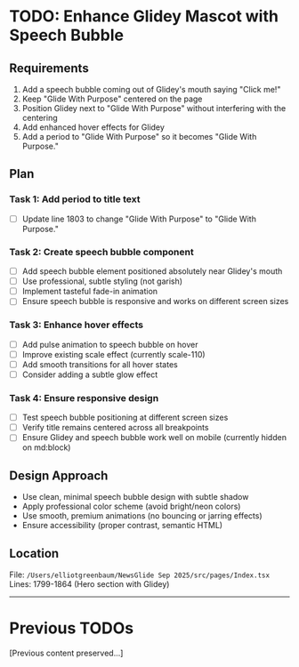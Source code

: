 # TODO: Enhance Glidey Mascot with Speech Bubble

## Requirements
1. Add a speech bubble coming out of Glidey's mouth saying "Click me!"
2. Keep "Glide With Purpose" centered on the page
3. Position Glidey next to "Glide With Purpose" without interfering with the centering
4. Add enhanced hover effects for Glidey
5. Add a period to "Glide With Purpose" so it becomes "Glide With Purpose."

## Plan

### Task 1: Add period to title text
- [ ] Update line 1803 to change "Glide With Purpose" to "Glide With Purpose."

### Task 2: Create speech bubble component
- [ ] Add speech bubble element positioned absolutely near Glidey's mouth
- [ ] Use professional, subtle styling (not garish)
- [ ] Implement tasteful fade-in animation
- [ ] Ensure speech bubble is responsive and works on different screen sizes

### Task 3: Enhance hover effects
- [ ] Add pulse animation to speech bubble on hover
- [ ] Improve existing scale effect (currently scale-110)
- [ ] Add smooth transitions for all hover states
- [ ] Consider adding a subtle glow effect

### Task 4: Ensure responsive design
- [ ] Test speech bubble positioning at different screen sizes
- [ ] Verify title remains centered across all breakpoints
- [ ] Ensure Glidey and speech bubble work well on mobile (currently hidden on md:block)

## Design Approach
- Use clean, minimal speech bubble design with subtle shadow
- Apply professional color scheme (avoid bright/neon colors)
- Use smooth, premium animations (no bouncing or jarring effects)
- Ensure accessibility (proper contrast, semantic HTML)

## Location
File: `/Users/elliotgreenbaum/NewsGlide Sep 2025/src/pages/Index.tsx`
Lines: 1799-1864 (Hero section with Glidey)

---

# Previous TODOs

[Previous content preserved...]
